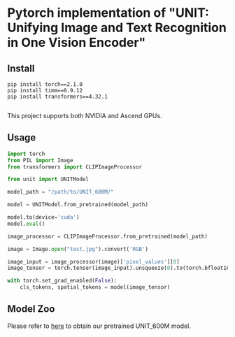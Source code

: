 # Pytorch implementation of "UNIT: Unifying Image and Text Recognition in One Vision Encoder"


## Install

```Shell
pip install torch==2.1.0 
pip install timm==0.9.12 
pip install transformers==4.32.1
    
```

This project supports both NVIDIA and Ascend GPUs.



## Usage

```Python
import torch
from PIL import Image
from transformers import CLIPImageProcessor

from unit import UNITModel

model_path = "/path/to/UNIT_600M/"

model = UNITModel.from_pretrained(model_path)

model.to(device='cuda')
model.eval()

image_processor = CLIPImageProcessor.from_pretrained(model_path)

image = Image.open("test.jpg").convert('RGB')

image_input = image_processor(image)['pixel_values'][0]
image_tensor = torch.tensor(image_input).unsqueeze(0).to(torch.bfloat16).cuda()

with torch.set_grad_enabled(False):
    cls_tokens, spatial_tokens = model(image_tensor)

```

## Model Zoo

Please refer to [here](https://huggingface.co/yeeaa/UNIT_600M/) to obtain our pretrained UNIT_600M model.
